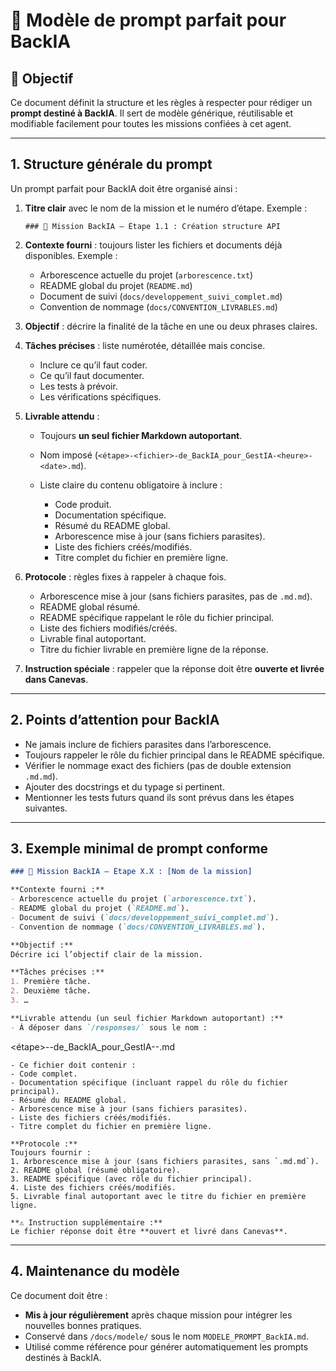 # 📑 Modèle de prompt parfait pour BackIA

## 📝 Objectif

Ce document définit la structure et les règles à respecter pour rédiger un **prompt destiné à BackIA**. Il sert de modèle générique, réutilisable et modifiable facilement pour toutes les missions confiées à cet agent.

---

## 1. Structure générale du prompt

Un prompt parfait pour BackIA doit être organisé ainsi :

1. **Titre clair** avec le nom de la mission et le numéro d’étape.
   Exemple :

   ```
   ### 🎯 Mission BackIA — Étape 1.1 : Création structure API
   ```

2. **Contexte fourni** : toujours lister les fichiers et documents déjà disponibles.
   Exemple :

   * Arborescence actuelle du projet (`arborescence.txt`)
   * README global du projet (`README.md`)
   * Document de suivi (`docs/developpement_suivi_complet.md`)
   * Convention de nommage (`docs/CONVENTION_LIVRABLES.md`)

3. **Objectif** : décrire la finalité de la tâche en une ou deux phrases claires.

4. **Tâches précises** : liste numérotée, détaillée mais concise.

   * Inclure ce qu’il faut coder.
   * Ce qu’il faut documenter.
   * Les tests à prévoir.
   * Les vérifications spécifiques.

5. **Livrable attendu** :

   * Toujours **un seul fichier Markdown autoportant**.
   * Nom imposé (`<étape>-<fichier>-de_BackIA_pour_GestIA-<heure>-<date>.md`).
   * Liste claire du contenu obligatoire à inclure :

     * Code produit.
     * Documentation spécifique.
     * Résumé du README global.
     * Arborescence mise à jour (sans fichiers parasites).
     * Liste des fichiers créés/modifiés.
     * Titre complet du fichier en première ligne.

6. **Protocole** : règles fixes à rappeler à chaque fois.

   * Arborescence mise à jour (sans fichiers parasites, pas de `.md.md`).
   * README global résumé.
   * README spécifique rappelant le rôle du fichier principal.
   * Liste des fichiers modifiés/créés.
   * Livrable final autoportant.
   * Titre du fichier livrable en première ligne de la réponse.

7. **Instruction spéciale** : rappeler que la réponse doit être **ouverte et livrée dans Canevas**.

---

## 2. Points d’attention pour BackIA

* Ne jamais inclure de fichiers parasites dans l’arborescence.
* Toujours rappeler le rôle du fichier principal dans le README spécifique.
* Vérifier le nommage exact des fichiers (pas de double extension `.md.md`).
* Ajouter des docstrings et du typage si pertinent.
* Mentionner les tests futurs quand ils sont prévus dans les étapes suivantes.

---

## 3. Exemple minimal de prompt conforme

```markdown
### 🎯 Mission BackIA — Étape X.X : [Nom de la mission]

**Contexte fourni :**
- Arborescence actuelle du projet (`arborescence.txt`).
- README global du projet (`README.md`).
- Document de suivi (`docs/developpement_suivi_complet.md`).
- Convention de nommage (`docs/CONVENTION_LIVRABLES.md`).

**Objectif :**
Décrire ici l’objectif clair de la mission.

**Tâches précises :**
1. Première tâche.
2. Deuxième tâche.
3. …

**Livrable attendu (un seul fichier Markdown autoportant) :**
- À déposer dans `/responses/` sous le nom :
```

<étape>-<fichier>-de\_BackIA\_pour\_GestIA-<heure>-<date>.md

```
- Ce fichier doit contenir :
- Code complet.
- Documentation spécifique (incluant rappel du rôle du fichier principal).
- Résumé du README global.
- Arborescence mise à jour (sans fichiers parasites).
- Liste des fichiers créés/modifiés.
- Titre complet du fichier en première ligne.

**Protocole :**
Toujours fournir :
1. Arborescence mise à jour (sans fichiers parasites, sans `.md.md`).
2. README global (résumé obligatoire).
3. README spécifique (avec rôle du fichier principal).
4. Liste des fichiers créés/modifiés.
5. Livrable final autoportant avec le titre du fichier en première ligne.

**⚠️ Instruction supplémentaire :**
Le fichier réponse doit être **ouvert et livré dans Canevas**.
```

---

## 4. Maintenance du modèle

Ce document doit être :

* **Mis à jour régulièrement** après chaque mission pour intégrer les nouvelles bonnes pratiques.
* Conservé dans `/docs/modele/` sous le nom `MODELE_PROMPT_BackIA.md`.
* Utilisé comme référence pour générer automatiquement les prompts destinés à BackIA.
